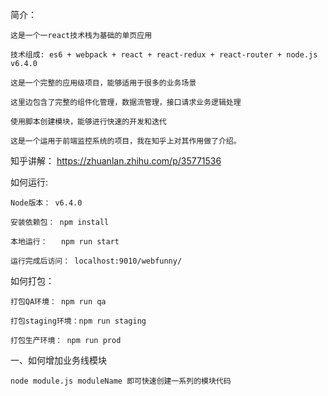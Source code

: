 简介：

    这是一个一react技术栈为基础的单页应用
    
    技术组成: es6 + webpack + react + react-redux + react-router + node.js v6.4.0
    
    这是一个完整的应用级项目，能够适用于很多的业务场景
    
    这里边包含了完整的组件化管理，数据流管理，接口请求业务逻辑处理
    
    使用脚本创建模块，能够进行快速的开发和迭代
    
    这是一个运用于前端监控系统的项目，我在知乎上对其作用做了介绍。
    
知乎讲解：
    https://zhuanlan.zhihu.com/p/35771536

如何运行:

    Node版本： v6.4.0

    安装依赖包： npm install

    本地运行：   npm run start

    运行完成后访问： localhost:9010/webfunny/


如何打包：

    打包QA环境： npm run qa

    打包staging环境：npm run staging

    打包生产环境： npm run prod



一、如何增加业务线模块

    node module.js moduleName 即可快速创建一系列的模块代码
    
